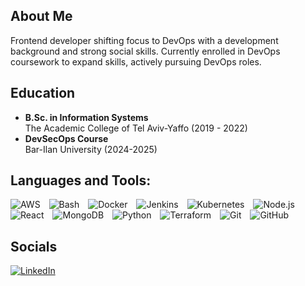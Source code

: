 ## About Me
Frontend developer shifting focus to DevOps with a development background and strong social skills. Currently enrolled
in DevOps coursework to expand skills, actively pursuing DevOps roles.

## Education
- **B.Sc. in Information Systems**  
  The Academic College of Tel Aviv-Yaffo (2019 - 2022)
- **DevSecOps Course**  
  Bar-Ilan University (2024-2025)
## Languages and Tools:
<p align="left">
<img src="https://img.icons8.com/color/48/000000/amazon-web-services.png" alt="AWS" style=" margin-right: 10px;"/>
  <img src="https://img.icons8.com/color/48/000000/bash.png" alt="Bash" style="margin-right: 10px;"/>
  <img src="https://img.icons8.com/color/48/000000/docker.png" alt="Docker" style="margin-right: 10px;"/>
  <img src="https://img.icons8.com/color/48/000000/jenkins.png" alt="Jenkins" style="margin-right: 10px;"/>
  <img src="https://img.icons8.com/color/48/000000/kubernetes.png" alt="Kubernetes" style="margin-right: 10px;"/>
  <img src="https://img.icons8.com/color/48/000000/nodejs.png" alt="Node.js" style="margin-right: 10px;"/>
  <img src="https://img.icons8.com/color/48/000000/react-native.png" alt="React" style="margin-right: 10px;"/>
  <img src="https://img.icons8.com/color/48/000000/mongodb.png" alt="MongoDB" style="margin-right: 10px;"/>
  <img src="https://img.icons8.com/color/48/000000/python.png" alt="Python" style="margin-right: 10px;"/>
  <img src="https://img.icons8.com/color/48/000000/terraform.png" alt="Terraform" style="margin-right: 10px;"/>
  <img src="https://img.icons8.com/color/48/000000/git.png" alt="Git" style="margin-right: 10px;"/>
  <img src="https://img.icons8.com/color/48/000000/github.png" alt="GitHub" style="margin-right: 10px;"/>
</p>

## Socials
<p align="left">
  <a href="https://www.linkedin.com/in/raz-sherf/" target="_blank">
    <img src="https://img.shields.io/badge/LinkedIn-0A66C2?style=for-the-badge&logo=linkedin&logoColor=white" alt="LinkedIn"/>
  </a>
</p>
